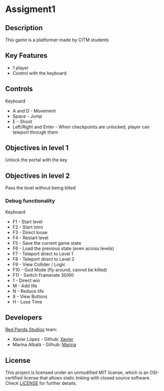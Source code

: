 # Assigment1

## Description

This game is a platformer made by CITM students

## Key Features

 - 1 player
 - Control with the keyboard
 
## Controls

Keyboard
- A and D  - Movement
- Space - Jump
- E - Shoot
- Left/Right and Enter - When checkpoints are unlocked, player can teleport through them

## Objectives in level 1
Unlock the portal with the key

## Objectives in level 2
Pass the level without being killed

### Debug functionality
 
Keyboard
- F1 - Start level
- F2 - Start intro
- F3 - Direct loose
- F4 - Restart level
- F5 - Save the current game state
- F6 - Load the previous state (even across levels)
- F7 - Teleport direct to Level 1
- F8 - Teleport direct to Level 2
- F9 - View Collider / Logic
- F10 - God Mode (fly around, cannot be killed)
- F11 - Switch Framerate 30/60
- 1 - Direct win
- M - Add life
- N - Reduce life
- 8 - View Buttons
- H - Lose Time


## Developers
[Red Panda Studios](https://github.com/Xavierlm11/Assignment1) team:

 - Xavier López - Github: [Xavier](https://github.com/Xavierlm11)
 - Marina Albalà - Github: [Marina](https://github.com/Vizalt)

## License

This project is licensed under an unmodified MIT license, which is an OSI-certified license that allows static linking with closed source software. Check [LICENSE](LICENSE) for further details.
